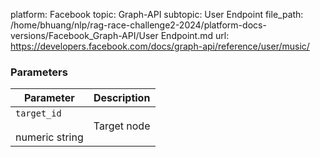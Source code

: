 platform: Facebook
topic: Graph-API
subtopic: User Endpoint
file_path: /home/bhuang/nlp/rag-race-challenge2-2024/platform-docs-versions/Facebook_Graph-API/User Endpoint.md
url: https://developers.facebook.com/docs/graph-api/reference/user/music/

### Parameters

| Parameter | Description |
| --- | --- |
| `target_id`<br><br>numeric string | Target node |